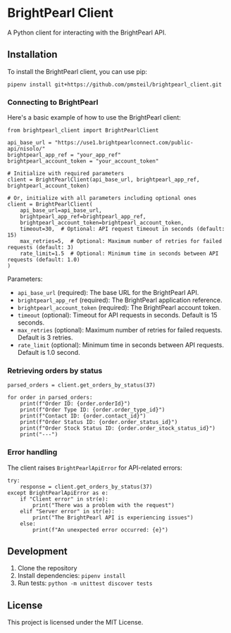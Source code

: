 # BrightPearl Client

A Python client for interacting with the BrightPearl API.

## Installation

To install the BrightPearl client, you can use pip:

```
pipenv install git+https://github.com/pmsteil/brightpearl_client.git
```

### Connecting to BrightPearl

Here's a basic example of how to use the BrightPearl client:

```
from brightpearl_client import BrightPearlClient

api_base_url = "https://use1.brightpearlconnect.com/public-api/nisolo/"
brightpearl_app_ref = "your_app_ref"
brightpearl_account_token = "your_account_token"

# Initialize with required parameters
client = BrightPearlClient(api_base_url, brightpearl_app_ref, brightpearl_account_token)

# Or, initialize with all parameters including optional ones
client = BrightPearlClient(
    api_base_url=api_base_url,
    brightpearl_app_ref=brightpearl_app_ref,
    brightpearl_account_token=brightpearl_account_token,
    timeout=30,  # Optional: API request timeout in seconds (default: 15)
    max_retries=5,  # Optional: Maximum number of retries for failed requests (default: 3)
    rate_limit=1.5  # Optional: Minimum time in seconds between API requests (default: 1.0)
)
```

Parameters:
- `api_base_url` (required): The base URL for the BrightPearl API.
- `brightpearl_app_ref` (required): The BrightPearl application reference.
- `brightpearl_account_token` (required): The BrightPearl account token.
- `timeout` (optional): Timeout for API requests in seconds. Default is 15 seconds.
- `max_retries` (optional): Maximum number of retries for failed requests. Default is 3 retries.
- `rate_limit` (optional): Minimum time in seconds between API requests. Default is 1.0 second.

### Retrieving orders by status


```
parsed_orders = client.get_orders_by_status(37)

for order in parsed_orders:
    print(f"Order ID: {order.orderId}")
    print(f"Order Type ID: {order.order_type_id}")
    print(f"Contact ID: {order.contact_id}")
    print(f"Order Status ID: {order.order_status_id}")
    print(f"Order Stock Status ID: {order.order_stock_status_id}")
    print("---")
```

### Error handling

The client raises `BrightPearlApiError` for API-related errors:

```
try:
    response = client.get_orders_by_status(37)
except BrightPearlApiError as e:
    if "Client error" in str(e):
        print("There was a problem with the request")
    elif "Server error" in str(e):
        print("The BrightPearl API is experiencing issues")
    else:
        print(f"An unexpected error occurred: {e}")
```

## Development

1. Clone the repository
2. Install dependencies: `pipenv install`
3. Run tests: `python -m unittest discover tests`

## License

This project is licensed under the MIT License.
